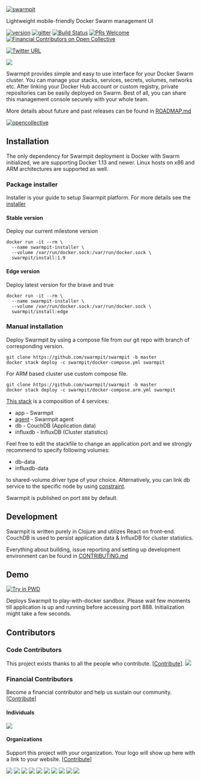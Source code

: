 [![swarmpit](https://raw.githubusercontent.com/swarmpit/swarmpit/master/resources/public/img/logo.svg?sanitize=true)](https://swarmpit.io)

Lightweight mobile-friendly Docker Swarm management UI

[![version](https://img.shields.io/github/release-pre/swarmpit/swarmpit.svg)](https://github.com/swarmpit/swarmpit/releases) 
[![gitter](https://badges.gitter.im/trezor/community.svg)](https://gitter.im/swarmpit_io/swarmpit) 
[![Build Status](https://travis-ci.org/swarmpit/swarmpit.svg?branch=master)](https://travis-ci.org/swarmpit/swarmpit)
[![PRs Welcome](https://img.shields.io/badge/PRs-welcome-brightgreen.svg)](https://github.com/swarmpit/swarmpit/pulls)
[![Financial Contributors on Open Collective](https://opencollective.com/swarmpit/all/badge.svg?label=financial+contributors)](https://opencollective.com/swarmpit) 

[![Twitter URL](https://img.shields.io/twitter/url/https/twitter.com/fold_left.svg?style=social&label=Follow%20%40swarmpit_io)](https://twitter.com/swarmpit_io)

<img src="https://raw.githubusercontent.com/swarmpit/swarmpit/master/resources/public/imac.png">

Swarmpit provides simple and easy to use interface for your Docker Swarm cluster. You can manage your stacks, services, secrets, volumes, networks etc. After linking your Docker Hub account or custom registry, private repositories can be easily deployed on Swarm. Best of all, you can share this management console securely with your whole team.

More details about future and past releases can be found in [ROADMAP.md](ROADMAP.md)

[![opencollective](https://opencollective.com/swarmpit/tiers/backers.svg?avatarHeight=50)](https://opencollective.com/swarmpit)

## Installation

The only dependency for Swarmpit deployment is Docker with Swarm initialized, we are supporting Docker 1.13 and newer. Linux hosts on x86 and ARM architectures are supported as well.

### Package installer
Installer is your guide to setup Swarmpit platform. For more details see the [installer](https://github.com/swarmpit/installer)

#### Stable version
Deploy our current milestone version

```
docker run -it --rm \
  --name swarmpit-installer \
  --volume /var/run/docker.sock:/var/run/docker.sock \
  swarmpit/install:1.9
```

#### Edge version
Deploy latest version for the brave and true

```
docker run -it --rm \
  --name swarmpit-installer \
  --volume /var/run/docker.sock:/var/run/docker.sock \
  swarmpit/install:edge
```
### Manual installation
Deploy Swarmpit by using a compose file from our git repo with branch of corresponding version.

```
git clone https://github.com/swarmpit/swarmpit -b master
docker stack deploy -c swarmpit/docker-compose.yml swarmpit
```

For ARM based cluster use custom compose file.

```
git clone https://github.com/swarmpit/swarmpit -b master
docker stack deploy -c swarmpit/docker-compose.arm.yml swarmpit
```

[This stack](docker-compose.yml) is a composition of 4 services:

* app - Swarmpit
* [agent](https://github.com/swarmpit/agent) - Swarmpit agent
* db - CouchDB (Application data)
* influxdb - InfluxDB (Cluster statistics)

Feel free to edit the stackfile to change an application port and we strongly recommend to specify following volumes:

* db-data 
* influxdb-data 

to shared-volume driver type of your choice. Alternatively, you can link db service to the specific node by using [constraint](https://docs.docker.com/compose/compose-file/#placement).

Swarmpit is published on port `888` by default.

## Development

Swarmpit is written purely in Clojure and utilizes React on front-end. CouchDB is used to persist application data & InfluxDB for cluster statistics.

Everything about building, issue reporting and setting up development environment can be found in [CONTRIBUTING.md](CONTRIBUTING.md)

## Demo

[![Try in PWD](https://cdn.rawgit.com/play-with-docker/stacks/cff22438/assets/images/button.png)](http://play-with-docker.com?stack=https://raw.githubusercontent.com/swarmpit/swarmpit/master/docker-compose.yml) 

Deploys Swarmpit to play-with-docker sandbox. Please wait few moments till application is up and running before accessing
port 888. Initialization might take a few seconds.

## Contributors

### Code Contributors

This project exists thanks to all the people who contribute. [[Contribute](CONTRIBUTING.md)].
<a href="https://github.com/swarmpit/swarmpit/graphs/contributors"><img src="https://opencollective.com/swarmpit/contributors.svg?width=890&button=false" /></a>

### Financial Contributors

Become a financial contributor and help us sustain our community. [[Contribute](https://opencollective.com/swarmpit/contribute)]

#### Individuals

<a href="https://opencollective.com/swarmpit"><img src="https://opencollective.com/swarmpit/individuals.svg?width=890"></a>

#### Organizations

Support this project with your organization. Your logo will show up here with a link to your website. [[Contribute](https://opencollective.com/swarmpit/contribute)]

<a href="https://opencollective.com/swarmpit/organization/0/website"><img src="https://opencollective.com/swarmpit/organization/0/avatar.svg"></a>
<a href="https://opencollective.com/swarmpit/organization/1/website"><img src="https://opencollective.com/swarmpit/organization/1/avatar.svg"></a>
<a href="https://opencollective.com/swarmpit/organization/2/website"><img src="https://opencollective.com/swarmpit/organization/2/avatar.svg"></a>
<a href="https://opencollective.com/swarmpit/organization/3/website"><img src="https://opencollective.com/swarmpit/organization/3/avatar.svg"></a>
<a href="https://opencollective.com/swarmpit/organization/4/website"><img src="https://opencollective.com/swarmpit/organization/4/avatar.svg"></a>
<a href="https://opencollective.com/swarmpit/organization/5/website"><img src="https://opencollective.com/swarmpit/organization/5/avatar.svg"></a>
<a href="https://opencollective.com/swarmpit/organization/6/website"><img src="https://opencollective.com/swarmpit/organization/6/avatar.svg"></a>
<a href="https://opencollective.com/swarmpit/organization/7/website"><img src="https://opencollective.com/swarmpit/organization/7/avatar.svg"></a>
<a href="https://opencollective.com/swarmpit/organization/8/website"><img src="https://opencollective.com/swarmpit/organization/8/avatar.svg"></a>
<a href="https://opencollective.com/swarmpit/organization/9/website"><img src="https://opencollective.com/swarmpit/organization/9/avatar.svg"></a>
